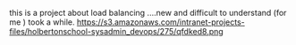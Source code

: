 this is a project about load balancing ....new and difficult to understand (for me ) took a while.
https://s3.amazonaws.com/intranet-projects-files/holbertonschool-sysadmin_devops/275/qfdked8.png
